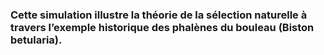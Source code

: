 ### Cette simulation illustre la théorie de la sélection naturelle à travers l’exemple historique des phalènes du bouleau (Biston betularia).
